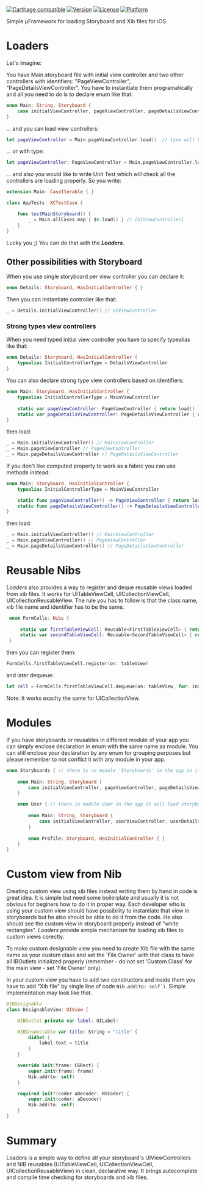 
[![Carthage compatible](https://img.shields.io/badge/Carthage-compatible-4BC51D.svg?style=flat)](https://github.com/Carthage/Carthage)
[![Version](https://img.shields.io/cocoapods/v/Loaders.svg?style=flat)](http://cocoapods.org/pods/Loaders)
[![License](https://img.shields.io/cocoapods/l/Loaders.svg?style=flat)](http://cocoapods.org/pods/Loaders)
[![Platform](https://img.shields.io/cocoapods/p/Loaders.svg?style=flat)](http://cocoapods.org/pods/Loaders)

Simple μFramework for loading Storyboard and Xib files for iOS.

# Loaders

Let's imagine: 

You have Main.storyboard file with initial view controller and two other controllers with identifiers: "PageViewController", "PageDetailsViewController". You have to instantiate them programatically and all you need to do is to declare enum like that:

```swift
enum Main: String, Storyboard {
    case initialViewController, pageViewController, pageDetailsViewController
}
```

... and you can load view controllers:

```swift
let pageViewController = Main.pageViewController.load()  // type will be UIViewController
```
... or with type:
```swift
let pageViewController: PageViewController = Main.pageViewController.load() 
```

... and also you would like to write Unit Test which will check all the controllers are loading properly. So you write: 

```swift
extension Main: CaseIterable { }

class AppTests: XCTestCase {

    func testMainStoryboard() {
        _ = Main.allCases.map { $0.load() } // [UIViewController] 
    }
}
```
Lucky you ;) You can do that with the ***Loaders***. 

## Other possibilities with Storyboard

When you use single storyboard per view controller you can declare it: 

```swift
enum Details: Storyboard, HasInitialController { }
```

Then you can instantiate controller like that: 

```swift
_ = Details.initialViewController() // UIViewController
```

### Strong types view controllers 

When you need typed initial view controller you have to specify typealias like that:

```swift
enum Details: Storyboard, HasInitialController { 
    typealias InitialControllerType = DetailsViewController
}
```

You can also declare strong type view controllers based on identifiers: 

```swift
enum Main: Storyboard, HasInitialController {
    typealias InitialControllerType = MainViewController
    
    static var pageViewController: PageViewController { return load() }
    static var pageDetailsViewController: PageDetailsViewController { return load() }
}
```

then load:

```swift
_ = Main.initialViewController() // MainViewController 
_ = Main.pageViewController // PageViewController
_ = Main.pageDetailsViewController // PageDetailsViewController
```

If you don't like computed property to work as a fabric you can use methods instead: 

```swift
enum Main: Storyboard, HasInitialController {
    typealias InitialControllerType = MainViewController

    static func pageViewController() -> PageViewController { return load() }
    static func pageDetailsViewController() -> PageDetailsViewController { return load() }
}
```
then load: 

```swift
_ = Main.initialViewController() // MainViewController 
_ = Main.pageViewController() // PageViewController
_ = Main.pageDetailsViewController() // PageDetailsViewController
```
 
# Reusable Nibs

*Loaders* also provides a way to register and deque reusable views loaded from xib files. It works for UITableViewCell, UICollectionViewCell, UICollectionReusableView. The rule you has to follow is that the class name, xib file name and identifier has to be the same. 

```swift
 enum FormCells: Nibs {
 
     static var firstTableViewCell: Reusable<FirstTableViewCell> { return load() }
     static var secondTableViewCell: Reusable<SecondTableViewCell> { return load() }
 }
```

then you can register them: 

```swift
FormCells.firstTableViewCell.register(on: tableView)
```

and later dequeue: 

```swift
let cell = FormCells.firstTableViewCell.dequeue(on: tableView, for: indexPath) // FirstTableViewCell
```
Note: It works exaclty the same for UICollectionView. 

# Modules

If you have storyboards or reusables in different module of your app you can simply enclose declaration in enum with the same name as module. You can still enclose your declaration by any enum for grouping purposes but please remember to not conflict it with any module in your app. 

```swift
enum Storyboards { // there is no module 'Storyboards' in the app so it will use 'current' module for Main storyboard
    
    enum Main: String, Storyboard {
        case initialViewController, pageViewController, pageDetailsViewController
    }

    enum User { // there is module User in the app it will load storyboards 'Main' and 'Profile' from there
        
        enum Main: String, Storyboard {
            case initialViewController, userViewController, userDetailsViewController
        }
        
        enum Profile: Storyboard, HasInitialController { }
    }
}
```

# Custom view from Nib

Creating custom view using xib files instead writing them by hand in code is great idea. It is simple but need some boilerplate and usually it is not obvious for beginers how to do it in proper way. Each developer who is using your custom view should have possibility to instantiate that view in storyboards but he also should be able to do it from the code. He also should see the custom view in storyboard properly instead of "white rectangles". *Loaders* provide simple mechanism for loading xib files to custom views corectly.

To make custom designable view you need to create Xib file with the same name as your custom class and set the 'File Owner' with that class to have all IBOutlets initialized properly (remember - do not set 'Custom Class' for the main view - set 'File Owner' only). 

In your custom view you have to add two constructors and inside them you have to add "Xib file" by single line of code ```Nib.add(to: self`)```.  Simple implementation may look like that. 

```swift
@IBDesignable
class DesignableView: UIView {

    @IBOutlet private var label: UILabel!

    @IBInspectable var title: String = "title" {
        didSet {
            label.text = title
        }
    }

    override init(frame: CGRect) {
        super.init(frame: frame)
        Nib.add(to: self)
    }

    required init?(coder aDecoder: NSCoder) {
        super.init(coder: aDecoder)
        Nib.add(to: self)
    }
}
```

# Summary 

Loaders is a simple way to define all your storyboard's UIViewControllers and NIB reusables (UITableViewCell, UICollectionViewCell, UICollectionReusableView) in clean, declarative way. It brings autocomplete and compile time checking for storyboards and xib files.

